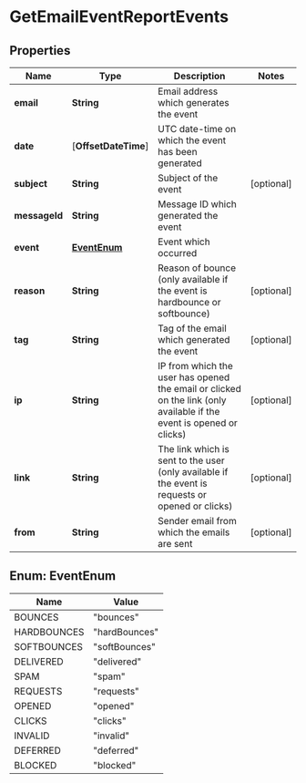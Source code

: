 
# GetEmailEventReportEvents

## Properties
Name | Type | Description | Notes
------------ | ------------- | ------------- | -------------
**email** | **String** | Email address which generates the event | 
**date** | [**OffsetDateTime**] | UTC date-time on which the event has been generated | 
**subject** | **String** | Subject of the event |  [optional]
**messageId** | **String** | Message ID which generated the event | 
**event** | [**EventEnum**](#EventEnum) | Event which occurred | 
**reason** | **String** | Reason of bounce (only available if the event is hardbounce or softbounce) |  [optional]
**tag** | **String** | Tag of the email which generated the event |  [optional]
**ip** | **String** | IP from which the user has opened the email or clicked on the link (only available if the event is opened or clicks) |  [optional]
**link** | **String** | The link which is sent to the user (only available if the event is requests or opened or clicks) |  [optional]
**from** | **String** | Sender email from which the emails are sent |  [optional]


<a name="EventEnum"></a>
## Enum: EventEnum
Name | Value
---- | -----
BOUNCES | &quot;bounces&quot;
HARDBOUNCES | &quot;hardBounces&quot;
SOFTBOUNCES | &quot;softBounces&quot;
DELIVERED | &quot;delivered&quot;
SPAM | &quot;spam&quot;
REQUESTS | &quot;requests&quot;
OPENED | &quot;opened&quot;
CLICKS | &quot;clicks&quot;
INVALID | &quot;invalid&quot;
DEFERRED | &quot;deferred&quot;
BLOCKED | &quot;blocked&quot;



